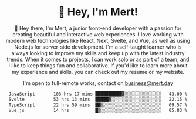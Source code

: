 <div align="center">
  <h1 align="center">👋 Hey, I'm Mert! </h1>
<p>
 🎉 Hey there, I'm Mert, a junior front-end developer with a passion for creating beautiful and interactive web experiences. I love working with modern web technologies like React, Next, Svelte, and Vue, as well as using Node.js for server-side development. I'm a self-taught learner who is always looking to improve my skills and keep up with the latest industry trends. When it comes to projects, I can work solo or as part of a team, and I like to keep things fun and collaborative. If you'd like to learn more about my experience and skills, you can check out my resume or my website.
</p>

  I'm open to full-remote works, contact on [business@mert.day](mailto:business@mert.day) 
  
<!--START_SECTION:waka-->

```txt
JavaScript       103 hrs 17 mins ██████████▓░░░░░░░░░░░░░░   43.00 %
Svelte           53 hrs 13 mins  █████▓░░░░░░░░░░░░░░░░░░░   22.15 %
TypeScript       22 hrs 59 mins  ██▒░░░░░░░░░░░░░░░░░░░░░░   09.57 %
Vue.js           14 hrs          █▒░░░░░░░░░░░░░░░░░░░░░░░   05.83 %
```

<!--END_SECTION:waka-->
